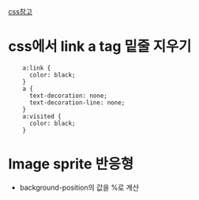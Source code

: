 [css참고](https://poiemaweb.com/css3-syntax)

# css에서 link a tag 밑줄 지우기
```
    a:link {
      color: black;
    }
    a {
      text-decoration: none;
      text-decoration-line: none;
    }
    a:visited {
      color: black;
    }
```

# Image sprite 반응형
- background-position의 값을 %로 계산
